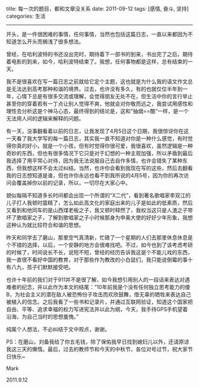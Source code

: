 title: 每一次的题目，都和文章没关系 
date: 2011-09-12
tags: [感情, 奋斗, 坚持]
categories: 生活

---

开头，是一件很困难的事情，任何事情，当然也包括这篇日志，一直以来都因为不知道怎么开头而搁浅了很多想法。

曾经，在哈利波特的书还没出完时，期待着下一部书的到来，书出完了之后，期待着电影的到来，如今，哈利波特结束了。我想，任何事物都是这样，总有结束的一天。

我不是很喜欢在写一篇日志之前就给它定个主题，这也就是为什么我的语文作文总是无法达到高考那种和谐的境界。过去，也许没有多久，有的也就仅仅半年到一年，心情下总是有很多交流或理解，会觉得朋友无处不在，但生活中你的言行举止甚至你的穿着若有一丁点让别人觉得不爽，他就会对你敬而远之，我尝试用感性和理性去分析这是个神马心态，最终得到的结论是，这和“抽烟==酷”一样，是一个无法用人间的逻辑来解释的问题。

<!--more-->

有一天，没事翻看着以前的日志，让我发现了4月5日这个日期，我很惊讶你在这一天看了我大学写的每一篇日志，其实我一直不知道对你是一种什么感觉，有时觉得你真的好小，就是一个小孩，但有时觉得你很可爱，我很喜欢，虽然逻辑是一种奇妙的东西，但也有很多情况下它只是对于幻想的一种主观加强，所以矛盾到最后我选择了用平常心对待，因为我无法说服自己去自作多情，也许会错失了某种东西，但我想这样不会太过纠结。当然，也许你会看到我现在写的这些，然后去翻看我的日志想知道是谁，但也许你永远也看不到我所说的4月5号，因为你的再次访问会覆盖掉你以前的记录，所以，一切尽在大家心中。

貌似每隔不知道多长时间都会出现一个所谓的“X二代”，看到著名歌唱家李双江的儿子打人我顿时震精了，怎么如此高文化的家庭出来的儿子是如此的低素质，然后又看到和他同车的是山西煤老板之子，我又顿时释然了，我权当这只是人渣之子带坏了歌唱家之子，了解到歌唱家之子小时候那身为申奥大使的好好少年形象，我想这种认为就比较符合和谐的思想。

昨天和同学去了磨山，那里空气真清新，忙碌了一个星期的人们去那里休息休息是个不错的选择，以后，一个安静的地方会很难找吧。不过，如今也到了该考虑考研的时候了，时间说长不长，说短不短，曾经的经历告诉我这是个不能儿戏的东西，我一直很不看好中国的教育，对于那些作为教改的小白鼠们，我只能说倒霉的事十有八九，孩子们默默接受吧。

也许十年前的我们对于911并不是很了解，如今我想引用别人的一段话来表达对遇难者的纪念，并以此作为本文的结尾：“10年前我是个没有任何独立思考能力的傻B，为社会主义的潜在敌人被恐怖份子攻击而欢欣鼓舞，借无辜的牺牲来表达自己被植入的信念。之后我看了一些书和记录片，并通过互联网验证，知道这个国家把自由、平等、追求幸福的权力写进宪法并以此为纲，今天，我手持GPS手机望着沿海，为自己当时的思想羞愧。”

纯属个人想法，不必纠结于文中观点，谢谢。

PS：在磨山，刘备我给了你五毛钱，除了保佑我早日找到媳妇儿以外，还请原谅我这三天的懒惰。最后，过去的教师节和今天的中秋节，各位对号过节，祝大家节日快乐~

Mark

2011.9.12